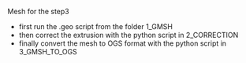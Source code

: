 Mesh for the step3

- first run the .geo script from the folder 1_GMSH
- then correct the extrusion with the python script in 2_CORRECTION
- finally convert the mesh to OGS format with the python script in 3_GMSH_TO_OGS
